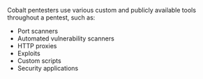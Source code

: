 Cobalt pentesters use various custom and publicly available tools throughout a pentest, such as:

- Port scanners
- Automated vulnerability scanners
- HTTP proxies
- Exploits
- Custom scripts
- Security applications